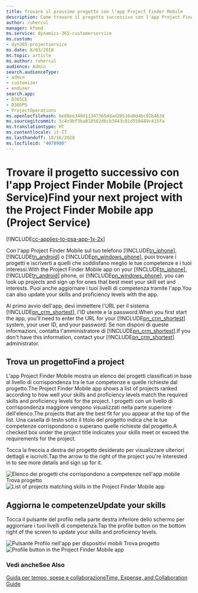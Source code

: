 ```yaml
---
title: Trovare il prossimo progetto con l'app Project Finder Mobile
description: Come trovare il progetto successivo con l'app Project Finder Mobile per Project Service
author: ruhercul
manager: kfend
ms.service: dynamics-365-customerservice
ms.custom:
- dyn365-projectservice
ms.date: 8/03/2018
ms.topic: article
ms.author: ruhercul
audience: Admin
search.audienceType:
- admin
- customizer
- enduser
search.app:
- D365CE
- D365PS
- ProjectOperations
ms.openlocfilehash: be88ee348d11347365ddad28516a0d4bc02b4634
ms.sourcegitcommit: 5c4c9bf3ba018562d6cb3443c01d550489c415fa
ms.translationtype: HT
ms.contentlocale: it-IT
ms.lasthandoff: 10/16/2020
ms.locfileid: "4078980"
---
```

# <a name="find-your-next-project-with-the-project-finder-mobile-app-project-service"></a><span data-ttu-id="16850-103">Trovare il progetto successivo con l'app Project Finder Mobile (Project Service)</span><span class="sxs-lookup"><span data-stu-id="16850-103">Find your next project with the Project Finder Mobile app (Project Service)</span></span>

[!INCLUDE[cc-applies-to-psa-app-1x-2x](../includes/cc-applies-to-psa-app-1x-2x.md)]

<span data-ttu-id="16850-104">Con l'app Project Finder Mobile sul tuo telefono [!INCLUDE[tn_iphone](../includes/tn-iphone.md)], [!INCLUDE[tn_android](../includes/tn-android.md)] o [!INCLUDE[pn_windows_phone](../includes/pn-windows-phone.md)], puoi trovare i progetti e iscriverti a quelli che soddisfano meglio le tue competenze e i tuoi interessi.</span><span class="sxs-lookup"><span data-stu-id="16850-104">With the Project Finder Mobile app on your [!INCLUDE[tn_iphone](../includes/tn-iphone.md)], [!INCLUDE[tn_android](../includes/tn-android.md)] phone, or [!INCLUDE[pn_windows_phone](../includes/pn-windows-phone.md)], you can look up projects and sign up for ones that best meet your skill set and interests.</span></span> <span data-ttu-id="16850-105">Puoi anche aggiornare i tuoi livelli di competenza tramite l'app.</span><span class="sxs-lookup"><span data-stu-id="16850-105">You can also update your skills and proficiency levels with the app.</span></span>  
  
 <span data-ttu-id="16850-106">Al primo avvio dell'app, devi immettere l'URL per il sistema [!INCLUDE[pn_crm_shortest](../includes/pn-crm-shortest.md)], l'ID utente e la password.</span><span class="sxs-lookup"><span data-stu-id="16850-106">When you first start the app, you'll need to enter the URL for your [!INCLUDE[pn_crm_shortest](../includes/pn-crm-shortest.md)] system, your user ID, and your password.</span></span> <span data-ttu-id="16850-107">Se non disponi di queste informazioni, contatta l'amministratore di [!INCLUDE[pn_crm_shortest](../includes/pn-crm-shortest.md)].</span><span class="sxs-lookup"><span data-stu-id="16850-107">If you don't have this information,  contact your [!INCLUDE[pn_crm_shortest](../includes/pn-crm-shortest.md)] administrator.</span></span>  
  
## <a name="find-a-project"></a><span data-ttu-id="16850-108">Trova un progetto</span><span class="sxs-lookup"><span data-stu-id="16850-108">Find a project</span></span>  
 <span data-ttu-id="16850-109">L'app Project Finder Mobile mostra un elenco dei progetti classificati in base al livello di corrispondenza tra le tue competenze e quelle richieste dal progetto.</span><span class="sxs-lookup"><span data-stu-id="16850-109">The Project Finder Mobile app shows a list of projects ranked according to how well your skills and proficiency levels match the required skills and proficiency levels for the project.</span></span> <span data-ttu-id="16850-110">I progetti con un livello di corrispondenza maggiore vengono visualizzati nella parte superiore dell'elenco.</span><span class="sxs-lookup"><span data-stu-id="16850-110">The projects that are the best fit for you appear at the top of the list.</span></span> <span data-ttu-id="16850-111">Una casella di testo sotto il titolo del progetto indica che le tue competenze corrispondono o superano quelle richieste dal progetto.</span><span class="sxs-lookup"><span data-stu-id="16850-111">A checked box under the project title indicates your skills meet or exceed the requirements for the project.</span></span>  
  
 <span data-ttu-id="16850-112">Tocca la freccia a destra del progetto desiderato per visualizzare ulteriori dettagli e iscriviti.</span><span class="sxs-lookup"><span data-stu-id="16850-112">Tap the arrow to the right of the project you're interested in to see more details and sign up for it.</span></span>  
  
 <span data-ttu-id="16850-113">![Elenco dei progetti che corrispondono a competenze nell'app mobile Trova progetto](../psa/media/project-service-project-finder-list.png "Elenco dei progetti che corrispondono a competenze nell'app mobile Trova progetto")</span><span class="sxs-lookup"><span data-stu-id="16850-113">![List of projects matching skills in the Project Finder Mobile app](../psa/media/project-service-project-finder-list.png "List of projects matching skills in the Project Finder Mobile app")</span></span>  
  
## <a name="update-your-skills"></a><span data-ttu-id="16850-114">Aggiorna le competenze</span><span class="sxs-lookup"><span data-stu-id="16850-114">Update your skills</span></span>  
 <span data-ttu-id="16850-115">Tocca il pulsante del profilo nella parte destra inferiore dello schermo per aggiornare i tuoi livelli di competenza.</span><span class="sxs-lookup"><span data-stu-id="16850-115">Tap the profile button on the bottom right of the screen to update your skills and proficiency levels.</span></span>  
  
 <span data-ttu-id="16850-116">![Pulsante Profilo nell'app per dispositivi mobili Trova progetto](../psa/media/project-service-project-finder-profile.png "Pulsante Profilo nell'app per dispositivi mobili Trova progetto")</span><span class="sxs-lookup"><span data-stu-id="16850-116">![Profile button in the Project Finder Mobile app](../psa/media/project-service-project-finder-profile.png "Profile button in the Project Finder Mobile app")</span></span>  
  
### <a name="see-also"></a><span data-ttu-id="16850-117">Vedi anche</span><span class="sxs-lookup"><span data-stu-id="16850-117">See Also</span></span>  
 [<span data-ttu-id="16850-118">Guida per tempo, spese e collaborazione</span><span class="sxs-lookup"><span data-stu-id="16850-118">Time, Expense, and Collaboration Guide</span></span>](../psa/time-expense-collaboration-guide.md)
